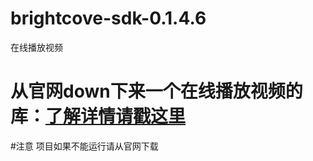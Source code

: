 # brightcove-sdk-0.1.4.6
在线播放视频


从官网down下来一个在线播放视频的库：[了解详情请戳这里](http://components.xamarin.com/view/brightcove-sdk)
===========================

#注意
项目如果不能运行请从官网下载
